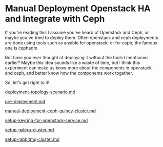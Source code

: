 # Manual Deployment Openstack HA and Integrate with Ceph

If you're reading this I assume you've heard of Openstack and Ceph, or maybe you've tried to deploy them. Often openstack and ceph deployments are done using tools such as ansible for openstack, or for ceph, the famous one is cephadm.

But have you ever thought of deploying it without the tools I mentioned earlier? Maybe this idea sounds like a waste of time, but I think this experiment can make us know more about the components in openstack and ceph, and better know how the components work together.

So, let's get right to it!

[deployment-topology-scenario.md](deployment-topology-scenario.md "mention")

[pre-deployment.md](pre-deployment.md "mention")

[manual-deployment-ceph-quincy-cluster.md](manual-deployment-ceph-quincy-cluster.md "mention")

[setup-keyring-for-openstack-service.md](setup-keyring-for-openstack-service.md "mention")

[setup-galera-cluster.md](setup-galera-cluster.md "mention")

[setup-rabbitmq-cluster.md](setup-rabbitmq-cluster.md "mention")

